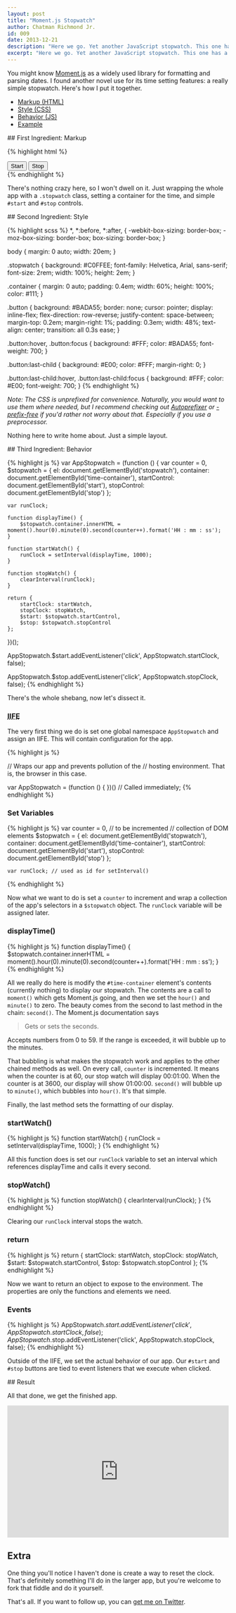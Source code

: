 ```yaml
---
layout: post
title: "Moment.js Stopwatch"
author: Chatman Richmond Jr.
id: 009
date: 2013-12-21
description: "Here we go. Yet another JavaScript stopwatch. This one has a bit of a twist though."
excerpt: "Here we go. Yet another JavaScript stopwatch. This one has a bit of a twist though. It's a very quick and dirty app that I made to possibly use within a larger one."
---
```


You might know [Moment.js](http://momentjs.com) as a widely used library for formatting and parsing dates. I found another novel use for its time setting features: a really simple stopwatch. Here's how I put it together.

+ [Markup (HTML)](#html)
+ [Style (CSS)](#css)
+ [Behavior (JS)](#js)
+ [Example](#sample)

<div id="html"></div>
## First Ingredient: Markup

{% highlight html %}
<div class="stopwatch" id="stopwatch">
    <div id="time-container" class="container"></div>
    <button class="button" id="start">Start</button>
    <button class="button" id="stop">Stop</button>
</div>
{% endhighlight %}

There's nothing crazy here, so I won't dwell on it. Just wrapping the whole app with a `.stopwatch` class, setting a container for the time, and simple `#start` and `#stop` controls.

<div id="css"></div>
## Second Ingredient: Style

{% highlight scss %}
*,
*:before,
*:after, {
    -webkit-box-sizing: border-box;
    -moz-box-sizing: border-box;
    box-sizing: border-box;
}

body {
    margin: 0 auto;
    width: 20em;
}

.stopwatch {
    background: #C0FFEE;
    font-family: Helvetica, Arial, sans-serif;
    font-size: 2rem;
    width: 100%;
    height: 2em;
}

.container {
    margin: 0 auto;
    padding: 0.4em;
    width: 60%;
    height: 100%;
    color: #111;
}

.button {
    background: #BADA55;
    border: none;
    cursor: pointer;
    display: inline-flex;
    flex-direction: row-reverse;
    justify-content: space-between;
    margin-top: 0.2em;
    margin-right: 1%;
    padding: 0.3em;
    width: 48%;
    text-align: center;
    transition: all 0.3s ease;
}

.button:hover,
.button:focus {
    background: #FFF;
    color: #BADA55;
    font-weight: 700;
}

.button:last-child {
    background: #E00;
    color: #FFF;
    margin-right: 0;
}

.button:last-child:hover,
.button:last-child:focus {
    background: #FFF;
    color: #E00;
    font-weight: 700;
}
{% endhighlight %}

<i>Note: The CSS is unprefixed for convenience. Naturally, you would want to use them where needed, but I recommend checking out [Autoprefixer](https://github.com/ai/autoprefixer) or [-prefix-free](http://leaverou.github.io/prefixfree/) if you'd rather not worry about that. Especially if you use a preprocessor.</i>

Nothing here to write home about. Just a simple layout.

<div id="js"></div>
## Third Ingredient: Behavior

{% highlight js %}
var AppStopwatch = (function () {
    var counter = 0,
        $stopwatch = {
            el: document.getElementById('stopwatch'),
            container: document.getElementById('time-container'),
            startControl: document.getElementById('start'),
            stopControl: document.getElementById('stop')
        };

    var runClock;

    function displayTime() {
        $stopwatch.container.innerHTML = moment().hour(0).minute(0).second(counter++).format('HH : mm : ss');
    }

    function startWatch() {
        runClock = setInterval(displayTime, 1000);
    }

    function stopWatch() {
        clearInterval(runClock);
    }

    return {
        startClock: startWatch,
        stopClock: stopWatch,
        $start: $stopwatch.startControl,
        $stop: $stopwatch.stopControl
    };
})();

AppStopwatch.$start.addEventListener('click', AppStopwatch.startClock, false);

AppStopwatch.$stop.addEventListener('click', AppStopwatch.stopClock, false);
{% endhighlight %}

There's the whole shebang, now let's dissect it.

### <abbr title="Immediately Invoked Function Expression">IIFE</abbr>

The very first thing we do is set one global namespace `AppStopwatch` and assign an IIFE. This will contain configuration for the app.

{% highlight js %}

// Wraps our app and prevents pollution of the 
// hosting environment. That is, the browser in this case.

var AppStopwatch = (function () {
})() // Called immediately;
{% endhighlight %}

### Set Variables

{% highlight js %}
    var counter = 0, // to be incremented
        // collection of DOM elements
        $stopwatch = {
            el: document.getElementById('stopwatch'),
            container: document.getElementById('time-container'),
            startControl: document.getElementById('start'),
            stopControl: document.getElementById('stop')
        };

    var runClock; // used as id for setInterval()
{% endhighlight %}

Now what we want to do is set a `counter` to increment and wrap a collection of the app's selectors in a `$stopwatch` object. The `runClock` variable will be assigned later.

### displayTime()

{% highlight js %}
    function displayTime() {
        $stopwatch.container.innerHTML = moment().hour(0).minute(0).second(counter++).format('HH : mm : ss');
    }
{% endhighlight %}

All we really do here is modify the `#time-container` element's contents (currently nothing) to display our stopwatch. The contents are a call to `moment()` which gets Moment.js going, and then we set the `hour()` and `minute()` to zero. The beauty comes from the second to last method in the chain: `second()`. The Moment.js documentation says

> Gets or sets the seconds.
> 
Accepts numbers from 0 to 59. If the range is exceeded, it will bubble up to the minutes.

That bubbling is what makes the stopwatch work and applies to the other chained methods as well. On every call, `counter` is incremented. It means when the counter is at 60, our stop watch will display 00:01:00. When the counter is at 3600, our display will show 01:00:00. `second()` will bubble up to `minute()`, which bubbles into `hour()`. It's that simple.

Finally, the last method sets the formatting of our display.

### startWatch()

{% highlight js %}
    function startWatch() {
        runClock = setInterval(displayTime, 1000);
    }
{% endhighlight %}

All this function does is set our `runClock` variable to set an interval which references displayTime and calls it every second.

### stopWatch()

{% highlight js %}
    function stopWatch() {
        clearInterval(runClock);
    }
{% endhighlight %}

Clearing our `runClock` interval stops the watch.

### return

{% highlight js %}
    return {
        startClock: startWatch,
        stopClock: stopWatch,
        $start: $stopwatch.startControl,
        $stop: $stopwatch.stopControl
    };
{% endhighlight %}

Now we want to return an object to expose to the environment. The properties are only the functions and elements we need.

### Events

{% highlight js %}
AppStopwatch.$start.addEventListener('click', AppStopwatch.startClock, false);
AppStopwatch.$stop.addEventListener('click', AppStopwatch.stopClock, false);
{% endhighlight %}

Outside of the IIFE, we set the actual behavior of our app. Our `#start` and `#stop` buttons are tied to event listeners that we execute when clicked.

<div id="sample"></div>
## Result

All that done, we get the finished app.

<iframe width="100%" height="300" src="http://jsfiddle.net/chatrjr/LaAzg/embedded/result/" allowfullscreen="allowfullscreen" frameborder="0"></iframe>

## Extra

One thing you'll notice I haven't done is create a way to reset the clock. That's definitely something I'll do in the larger app, but you're welcome to fork that fiddle and do it yourself.

That's all. If you want to follow up, you can [get me on Twitter](http://twitter.com/ChatRJr).



